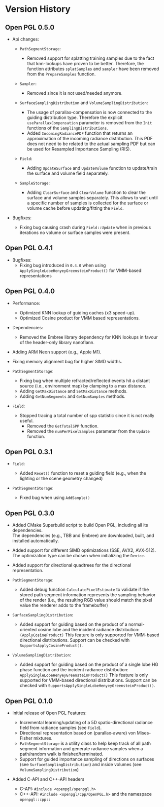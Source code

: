 Version History
===============
## Open PGL 0.5.0

- Api changes:
    - `PathSegmentStorage`:
        - Removed support for splatting training samples due
          to the fact that knn-lookups have proven to be better.
          Therefore, the function attributes `splatSamples` and `sampler`
          have been removed from the `PrepareSamples` function.

    - `Sampler`:
        - Removed since it is not used/needed anymore.

    - `SurfaceSamplingDistribution` and `VolumeSamplingDistribution`:
        - The usage of parallax-compensation is now connected to the guiding distribution type. Therefore the explicit `useParallaxCompensation` parameter is removed from the `Init` functions of the `SamplingDistributions`.  
        - Added `IncomingRadiancePDF` function that returns an approximation of the incoming radiance distribution. 
          This PDF does not need to be related to the actual sampling PDF but can be used for Resampled Importance Sampling (RIS).

    - `Field`:
        - Adding `UpdateSurface` and `UpdateVolume` function to update/train the surface and volume field separately.
    
    - `SampleStorage`:
        - Adding `ClearSurface` and `ClearVolume` function to clear the surface and volume samples separately.
          This allows to wait until a specific number of samples is collected for the surface or volume cache before updating/fitting the `Field`.

- Bugfixes:
    - Fixing bug causing crash during `Field::Update` when in previous iterations no volume or surface samples were present.

## Open PGL 0.4.1
- Bugfixes:
    - Fixing bug introduced in `0.4.0` when using
     `ApplySingleLobeHenyeyGreensteinProduct()` for VMM-based 
     representations

## Open PGL 0.4.0

-   Performance:
    - Optimized KNN lookup of guiding caches (x3 speed-up).
    - Optimized Cosine product for VMM based representations.

-   Dependencies:
      - Removed the Embree library dependency for KNN lookups in favour
        of the header-only library nanoflann.

-   Adding ARM Neon support (e.g., Apple M1).

-   Fixing memory alignment bug for higher SIMD widths.

-   `PathSegmentStorage`:
    - Fixing bug when multiple refracted/reflected events hit a
      distant source (i.e., environment map) by clamping to a max
      distance.
    - Adding `GetMaxDistance` and `SetMaxDistance` methods.
    - Adding `GetNumSegments` and `GetNumSamples` methods.

-   `Field`:
    - Stopped tracing a total number of spp statistic since it is not really
      useful.
        - Removed the `GetTotalSPP` function.
        - Removed the `numPerPixelSamples` parameter from the `Update` function.

## Open PGL 0.3.1

-   `Field`:
    - Added `Reset()` function to reset a guiding field (e.g., when the lighting or the scene 
        geometry changed)

-   `PathSegmentStorage`:
    - Fixed bug when using `AddSample()`

## Open PGL 0.3.0

-   Added CMake Superbuild script to build Open PGL, including all its dependencies.      
    The dependencies (e.g., TBB and Embree) are downloaded, built, and installed automatically. 

-   Added support for different SIMD optimizations (SSE, AVX2, AVX-512).
        The optimization type can be chosen when initializing the `Device`.

-   Added support for directional quadtrees for the directional representation.

-   `PathSegmentStorage`:
    -   Added debug function `CalculatePixelEstimate` to validate if the stored
        path segment information represents the sampling behavior of the render
        (i.e., the resulting RGB value should match the pixel value the renderer
        adds to the framebuffer)

-   `SurfaceSamplingDistribution`:
    -   Added support for guiding based on the product of a normal-oriented
        cosine lobe and the incident radiance distribution:
        `(ApplyCosineProduct)`
        This feature is only supported for VMM-based directional distributions.
        Support can be checked with `SupportsApplyCosineProduct()`.

-   `VolumeSamplingDistribution`:
    -   Added support for guiding based on the product of a single lobe
        HG phase function and the incident radiance distribution:
        `ApplySingleLobeHenyeyGreensteinProduct()`
        This feature is only supported for VMM-based directional distributions.
        Support can be checked with `SupportsApplySingleLobeHenyeyGreensteinProduct()`.


## Open PGL 0.1.0

-   Initial release of Open PGL
    Features:
    -   Incremental learning/updating of a 5D spatio-directional radiance field
        from radiance samples (see `Field`).
    -   Directional representation based on (parallax-aware) von Mises-Fisher mixtures.
    -   `PathSegmentStorage` is a utility class to help keep track of all path segment 
        information and generate radiance samples when a path/random walk is finished/terminated.
    -   Support for guided importance sampling of directions on surfaces (see `SurfaceSamplingDistribution`)
        and inside volumes (see `VolumeSamplingDistribution`)

-   Added C-API and C++-API headers
    -   C-API: `#include <openpgl/openpgl.h>`
    -   C++-API: `#include <openpgl/cpp/OpenPGL.h>` and the namespace `openpgl::cpp::`

    